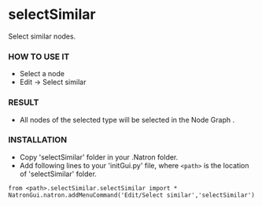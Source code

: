 # selectSimilar

Select similar nodes.

### HOW TO USE IT

* Select a node
* Edit -> Select similar

### RESULT

* All nodes of the selected type will be selected in the Node Graph .

### INSTALLATION

* Copy 'selectSimilar' folder in your .Natron folder.
* Add following lines to your 'initGui.py' file, where ``<path>`` is the location of 'selectSimilar' folder.

```
from <path>.selectSimilar.selectSimilar import *
NatronGui.natron.addMenuCommand('Edit/Select similar','selectSimilar')
```